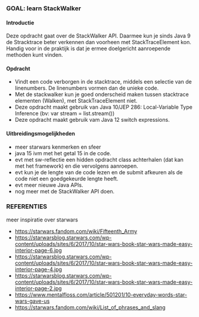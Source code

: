 
### GOAL: learn StackWalker

#### Introductie 

Deze opdracht gaat over de StackWalker API. Daarmee kun je sinds Java 9 de Stracktrace beter verkennen dan voorheen met StackTraceElement kon. 
Handig voor in de praktijk is dat je ermee doelgericht aanroepende methoden kunt vinden. 

#### Opdracht
- Vindt een code verborgen in de stacktrace, middels een selectie van de linenumbers. De linenumbers vormen dan de unieke code. 
- Met de stackwalker kun je goed onderscheid maken tussen stacktrace elementen (Walken), met StackTraceElement niet.  
- Deze opdracht maakt gebruik van Java 10/JEP 286: Local-Variable Type Inference (bv: var stream = list.stream())
- Deze opdracht maakt gebruik vam Java 12 switch expressions. 

#### Uitbreidingsmogelijkheden
- meer starwars kenmerken en sfeer
- java 15 ivm met het getal 15 in de code. 
- evt met sw-reflectie een hidden opdracht class achterhalen (dat kan met het framework) en die vervolgens aanroepen. 
- evt kun je de lengte van de code lezen en de submit afkeuren als de code niet een goedgekeurde lengte heeft. 
- evt meer nieuwe Java APIs.
- nog meer met de StackWalker API doen.

### REFERENTIES
meer inspiratie over starwars 
- https://starwars.fandom.com/wiki/Fifteenth_Army
- https://starwarsblog.starwars.com/wp-content/uploads/sites/6/2017/10/star-wars-book-star-wars-made-easy-interior-page-6.jpg
- https://starwarsblog.starwars.com/wp-content/uploads/sites/6/2017/10/star-wars-book-star-wars-made-easy-interior-page-4.jpg
- https://starwarsblog.starwars.com/wp-content/uploads/sites/6/2017/10/star-wars-book-star-wars-made-easy-interior-page-2.jpg
- https://www.mentalfloss.com/article/501201/10-everyday-words-star-wars-gave-us
- https://starwars.fandom.com/wiki/List_of_phrases_and_slang
